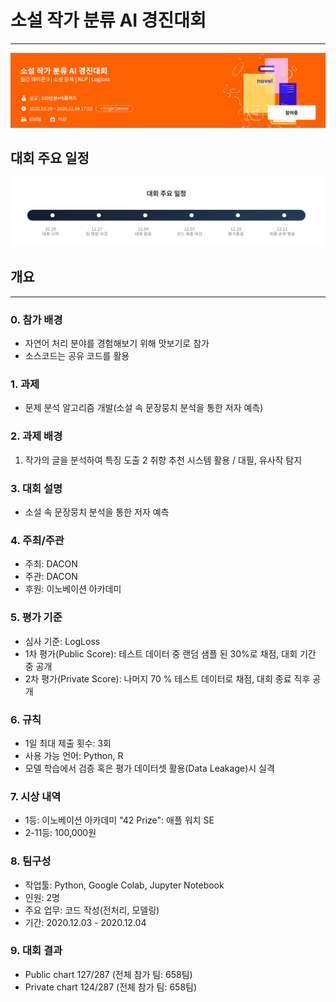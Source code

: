 # 소설 작가 분류 AI 경진대회
---
![intro](img/intro.png)

## 대회 주요 일정 
![intro](img/스케쥴.png)

## 개요
---
### 0. 참가 배경 
- 자연어 처리 분야를 경험해보기 위해 맛보기로 참가 
- 소스코드는 공유 코드를 활용
### 1. 과제 
- 문제 분석 알고리즘 개발(소설 속 문장뭉치 분석을 통한 저자 예측)  
### 2. 과제 배경 
1. 작가의 글을 분석하여 특징 도출
2 취향 추천 시스템 활용 / 대필, 유사작 탐지
### 3. 대회 설명 
- 소설 속 문장뭉치 분석을 통한 저자 예측 
### 4. 주최/주관
- 주최: DACON
- 주관: DACON
- 후원: 이노베이션 아카데미
### 5. 평가 기준  
- 심사 기준: LogLoss
- 1차 평가(Public Score): 테스트 데이터 중 랜덤 샘플 된 30%로 채점, 대회 기간 중 공개
- 2차 평가(Private Score): 나머지 70 % 테스트 데이터로 채점, 대회 종료 직후 공개
### 6. 규칙 
- 1일 최대 제출 횟수: 3회
- 사용 가능 언어: Python, R
- 모델 학습에서 검증 혹은 평가 데이터셋 활용(Data Leakage)시 실격
### 7. 시상 내역 
- 1등: 이노베이션 아카데미 "42 Prize": 애플 워치 SE
- 2-11등: 100,000원
### 8. 팀구성 
- 작업툴: Python, Google Colab, Jupyter Notebook
- 인원: 2명
- 주요 업무: 코드 작성(전처리, 모델링)
- 기간: 2020.12.03 - 2020.12.04  
### 9. 대회 결과 
- Public chart 127/287 (전체 참가 팀: 658팀) 
- Private chart 124/287 (전체 참가 팀: 658팀)
